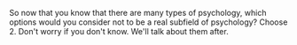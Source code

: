 So now that you know that
there are many types of psychology,
which options would you consider
not to be a real subfield of psychology?
Choose 2. Don't worry if you don't know.
We'll talk about them after.
